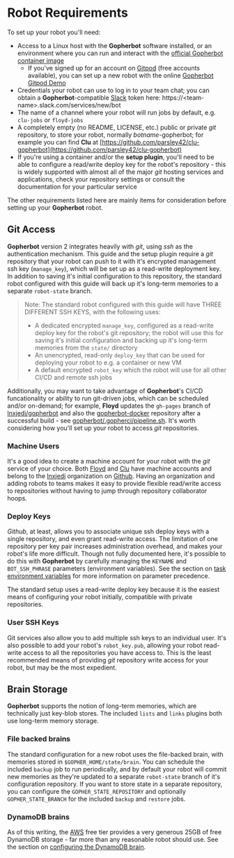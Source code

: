 # Robot Requirements

To set up your robot you'll need:
* Access to a Linux host with the **Gopherbot** software installed, or an environment where you can run and interact with the [official Gopherbot container image](https://hub.docker.com/repository/docker/lnxjedi/gopherbot)
   * If you've signed up for an account on [Gitpod](https://gitpod.io) (free accounts available), you can set up a new robot with the online [Gopherbot Gitpod Demo](https://gitpod.io/#https://github.com/lnxjedi/gopherbot)
* Credentials your robot can use to log in to your team chat; you can obtain a **Gopherbot**-compatible [Slack](https://slack.com) token here: https://\<team-name\>.slack.com/services/new/bot
* The name of a channel where your robot will run jobs by default, e.g. `clu-jobs` or `floyd-jobs`
* A completely empty (no README, LICENSE, etc.) public or private *git* repository, to store your robot, normally *botname*-gopherbot; for example you can find **Clu** at [https://github.com/parsley42/clu-gopherbot](https://github.com/parsley42/clu-gopherbot)
* If you're using a container and/or the **setup plugin**, you'll need to be able to configure a read/write deploy key for the robot's repository - this is widely supported with almost all of the major *git* hosting services and applications, check your repository settings or consult the documentation for your particular service

The other requirements listed here are mainly items for consideration before setting up your **Gopherbot** robot.

## Git Access
**Gopherbot** version 2 integrates heavily with *git*, using *ssh* as the authentication mechanism. This guide and the setup plugin require a *git* repository that your robot can push to it with it's encrypted management ssh key (`manage_key`), which will be set up as a read-write deployment key. In addition to saving it's initial configuration to this repository, the standard robot configured with this guide will back up it's long-term memories to a separate `robot-state` branch.

> Note: The standard robot configured with this guide will have THREE DIFFERENT SSH KEYS, with the following uses:
> * A dedicated encrypted `manage_key`, configured as a read-write deploy key for the robot's git repository; the robot will use this for saving it's initial configuration and backing up it's long-term memories from the `state/` directory
> * An unencrypted, read-only `deploy_key` that can be used for deploying your robot to e.g. a container or new VM
> * A default encrypted `robot_key` which the robot will use for all other CI/CD and remote ssh jobs

Additionally, you may want to take advantage of **Gopherbot**'s CI/CD funcationality or ability to run git-driven jobs, which can be scheduled and/or on-demand; for example, **Floyd** updates the `gh-pages` branch of [lnxjedi/gopherbot](https://github.com/lnxjedi/gopherbot) and also the [gopherbot-docker](https://github.com/lnxjedi) repository after a successful build - see [gopherbot/.gopherci/pipeline.sh](https://github.com/lnxjedi/gopherbot/blob/master/.gopherci/pipeline.sh). It's worth considering how you'll set up your robot to access *git* repositories.

### Machine Users
It's a good idea to create a machine account for your robot with the *git* service of your choice. Both [Floyd](https://github.com/floyd42) and [Clu](https://github.com/clu49) have machine accounts and belong to the [lnxjedi](https://github.com/lnxjedi) organization on [Github](https://github.com). Having an organization and adding robots to teams makes it easy to provide flexible read/write access to repositories without having to jump through repository collaborator hoops.

### Deploy Keys
*Github*, at least, allows you to associate unique ssh deploy keys with a single repository, and even grant read-write access. The limitation of one repository per key pair increases administration overhead, and makes your robot's life more difficult. Though not fully documented here, it's possible to do this with **Gopherbot** by carefully managing the `KEYNAME` and `BOT_SSH_PHRASE` parameters (environment variables). See the section on [task environment variables](../pipelines/TaskEnvironment.md) for more information on parameter precedence.

The standard setup uses a read-write deploy key because it is the easiest means of configuring your robot initially, compatible with private repositories.

### User SSH Keys
Git services also allow you to add multiple ssh keys to an individual user. It's also possible to add your robot's `robot_key.pub`, allowing your robot read-write access to all the repositories you have access to. This is the least recommended means of providing *git* repository write access for your robot, but may be the most expedient.

## Brain Storage
**Gopherbot** supports the notion of long-term memories, which are technically just key-blob stores. The included `lists` and `links` plugins both use long-term memory storage.

### File backed brains
The standard configuration for a new robot uses the file-backed brain, with memories stored in `$GOPHER_HOME/state/brain`. You can schedule the included `backup` job to run periodically, and by default your robot will commit new memories as they're updated to a separate `robot-state` branch of it's configuration repository. If you want to store state in a separate repository, you can configure the `GOPHER_STATE_REPOSITORY` and optionally `GOPHER_STATE_BRANCH` for the included `backup` and `restore` jobs.

### DynamoDB brains
As of this writing, the [AWS](https://aws.amazon.com/) free tier provides a very generous 25GB of free DynamoDB storage - far more than any reasonable robot should use. See the section on [configuring the DynamoDB brain](TODO).
